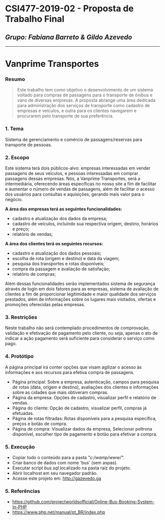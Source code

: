 # **CSI477-2019-02 - Proposta de Trabalho Final**
## *Grupo: Fabiana Barreto & Gildo Azevedo*

--------------

# **Vanprime Transportes**

### Resumo

> Este trabalho tem como objetivo o desenvolvimento de um sistema voltado para compras de passagens para o transporte de ônibus e vans de diversas empresas. A proposta abrange uma área dedicada para administração dos serviços de transporte como cadastro de empresas e veículos, e outra para os clientes navegarem e procurarem pelo transporte de sua preferência.

### 1. Tema

Sistema de gerenciamento e comércio de passagens/reservas para transporte de pessoas.

### 2. Escopo

Este sistema terá dois públicos-alvo: empresas interessadas em vender passagens de seus veículos, e pessoas interessadas em comprar passagens dessas empresas. Nós, a Vanprime Transportes, será a intermediária, oferecendo áreas específicas no nosso site a fim de facilitar e aumentar o número de vendas de passagens, além de facilitar o acesso dos usuários para consultas e aquisições, gerando mais valor para o negócio.

**A área das empresas terá as seguintes funcionalidades:**
+ cadastro e atualização dos dados da empresa;
+ cadastro de veículos, incluindo sua respectiva origem, destino, horários e preço;
+ relatório de vendas;

**A área dos clientes terá os seguintes recursos:**
+ cadastro e atualização dos dados pessoais;
+ escolha de rota (origem e destino) e data da viagem;
+ pesquisa dos transportes e rotas disponíveis;
+ compra da passagem e avaliação de satisfação;
+ relatório de compras;

Além dessas funcionalidades serão implementados sistema de segurança através de login em dois fatores para as empresas, sistema de avaliação de clientes a fim de proporcionar legitimidade e maior qualidade dos serviços prestados, além de informações sobre os lugares mais visitados, ofertas e promoções oferecidas pelas empresas.

### 3. Restrições

Neste trabalho não será contemplado procedimentos de comprovação, validação e efetivação de pagamento pelo cliente, ou seja, apenas o ato de indicar a ação pagamento será suficiente para considerar o serviço como pago.

### 4. Protótipo

A página principal irá conter opções que visam agilizar o acesso às informações e aos recursos para efetiva compra de passagens.
* Página principal: Sobre a empresa, autenticação, campos para pesquisa de rotas (data, origem e destino), avaliações dos clientes e informações sobre as cidades que mais obtiveram compras.
* Página da empresa: Opções de cadastro, visualizar perfil e relatório de vendas.
* Página do cliente: Opção de cadastro, visualizar perfil, compras já efetuadas.
* Página de rotas filtradas: Rotas disponíveis para a pesquisa específica, preços e botão de compra.
* Página de compra: Visualizar dados da empresa, Selecionar poltrona disponível, escolher tipo de pagamento e botão para efetivar a compra.

### 5. Execução
* Copiar todo o conteúdo para a pasta _"c:/wamp/www/"_.
* Criar banco de dados com nome 'bus' (sem aspas).
* Executar script _bus.sql_ localizado na pasta raíz do projeto.
* Abrir localhost em seu navegador padrão.
* Acesse este projeto em: http://gazevedo.ga

### 5. Referências
* https://github.com/projectworldsofficial/Online-Bus-Booking-System-In-PHP
* https://www.php.net/manual/pt_BR/index.php
